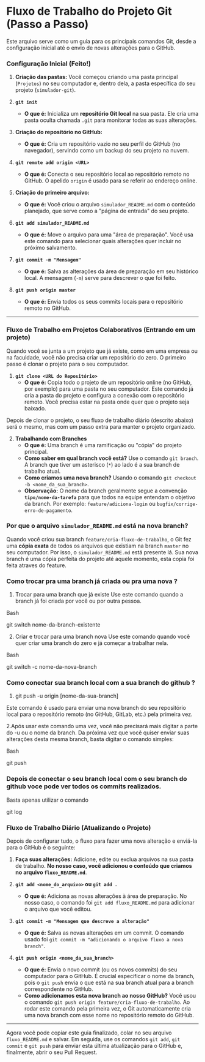 # Fluxo de Trabalho do Projeto Git (Passo a Passo)

Este arquivo serve como um guia para os principais comandos Git, desde a configuração inicial até o envio de novas alterações para o GitHub.

### Configuração Inicial (Feito!)

1.  **Criação das pastas:** Você começou criando uma pasta principal (`Projetos`) no seu computador e, dentro dela, a pasta específica do seu projeto (`simulador-git`).

2.  **`git init`**
    * **O que é:** Inicializa um **repositório Git local** na sua pasta. Ele cria uma pasta oculta chamada `.git` para monitorar todas as suas alterações.

3.  **Criação do repositório no GitHub:**
    * **O que é:** Cria um repositório vazio no seu perfil do GitHub (no navegador), servindo como um backup do seu projeto na nuvem.

4.  **`git remote add origin <URL>`**
    * **O que é:** Conecta o seu repositório local ao repositório remoto no GitHub. O apelido `origin` é usado para se referir ao endereço online.

5.  **Criação do primeiro arquivo:**
    * **O que é:** Você criou o arquivo `simulador_README.md` com o conteúdo planejado, que serve como a "página de entrada" do seu projeto.

6.  **`git add simulador_README.md`**
    * **O que é:** Move o arquivo para uma "área de preparação". Você usa este comando para selecionar quais alterações quer incluir no próximo salvamento.

7.  **`git commit -m "Mensagem"`**
    * **O que é:** Salva as alterações da área de preparação em seu histórico local. A mensagem (`-m`) serve para descrever o que foi feito.

8.  **`git push origin master`**
    * **O que é:** Envia todos os seus commits locais para o repositório remoto no GitHub.

---

### Fluxo de Trabalho em Projetos Colaborativos (Entrando em um projeto)

Quando você se junta a um projeto que já existe, como em uma empresa ou na faculdade, você não precisa criar um repositório do zero. O primeiro passo é clonar o projeto para o seu computador.

1.  **`git clone <URL do Repositório>`**
    * **O que é:** Copia todo o projeto de um repositório online (no GitHub, por exemplo) para uma pasta no seu computador. Este comando já cria a pasta do projeto e configura a conexão com o repositório remoto. Você precisa estar na pasta onde quer que o projeto seja baixado.

Depois de clonar o projeto, o seu fluxo de trabalho diário (descrito abaixo) será o mesmo, mas com um passo extra para manter o projeto organizado.

2.  **Trabalhando com Branches**
    * **O que é:** Uma branch é uma ramificação ou "cópia" do projeto principal.
    * **Como saber em qual branch você está?** Use o comando `git branch`. A branch que tiver um asterisco (`*`) ao lado é a sua branch de trabalho atual.
    * **Como criamos uma nova branch?** Usando o comando `git checkout -b <nome_da_sua_branch>`.
    * **Observação:** O nome da branch geralmente segue a convenção **`tipo/nome-da-tarefa`** para que todos na equipe entendam o objetivo da branch. Por exemplo: `feature/adiciona-login` ou `bugfix/corrige-erro-de-pagamento`.

### Por que o arquivo `simulador_README.md` está na nova branch?

Quando você criou sua branch `feature/cria-fluxo-de-trabalho`, o Git fez uma **cópia exata** de todos os arquivos que existiam na branch `master` no seu computador. Por isso, o `simulador_README.md` está presente lá. Sua nova branch é uma cópia perfeita do projeto até aquele momento, esta copia foi feita atraves do feature.

### Como trocar pra  uma branch já criada ou pra uma nova ?

1. Trocar para uma branch que já existe
Use este comando quando a branch já foi criada por você ou por outra pessoa.

Bash

git switch nome-da-branch-existente

2. Criar e trocar para uma branch nova
Use este comando quando você quer criar uma branch do zero e já começar a trabalhar nela.

Bash

git switch -c nome-da-nova-branch

### Como conectar sua branch local com a sua branch do github ?

1. git push -u origin [nome-da-sua-branch]

Este comando é usado para enviar uma nova branch do seu repositório local para o repositório remoto (no GitHub, GitLab, etc.) pela primeira vez.

2.Após usar este comando uma vez, você não precisará mais digitar a parte do -u ou o nome da branch. Da próxima vez que você quiser enviar suas alterações desta mesma branch, basta digitar o comando simples:

Bash

git push


### Depois de conectar o seu branch local com o seu branch do github voce pode ver todos os commits realizados.

Basta apenas utilizar o comando 

git log

### Fluxo de Trabalho Diário (Atualizando o Projeto)

Depois de configurar tudo, o fluxo para fazer uma nova alteração e enviá-la para o GitHub é o seguinte:

1.  **Faça suas alterações:** Adicione, edite ou exclua arquivos na sua pasta de trabalho. **No nosso caso, você adicionou o conteúdo que criamos no arquivo `fluxo_README.md`**.

2.  **`git add <nome_do_arquivo>` ou `git add .`**
    * **O que é:** Adiciona as novas alterações à área de preparação. No nosso caso, o comando foi `git add fluxo_README.md` para adicionar o arquivo que você editou.

3.  **`git commit -m "Mensagem que descreve a alteração"`**
    * **O que é:** Salva as novas alterações em um commit. O comando usado foi `git commit -m "adicionando o arquivo fluxo a nova branch"`.

4.  **`git push origin <nome_da_sua_branch>`**
    * **O que é:** Envia o novo commit (ou os novos commits) do seu computador para o GitHub. É crucial especificar o nome da branch, pois o `git push` envia o que está na sua branch atual para a branch correspondente no GitHub.
    * **Como adicionamos esta nova branch ao nosso GitHub?** Você usou o comando `git push origin feature/cria-fluxo-de-trabalho`. Ao rodar este comando pela primeira vez, o Git automaticamente cria uma nova branch com esse nome no repositório remoto do GitHub.

---

Agora você pode copiar este guia finalizado, colar no seu arquivo `fluxo_README.md` e salvar. Em seguida, use os comandos `git add`, `git commit` e `git push` para enviar esta última atualização para o GitHub e, finalmente, abrir o seu Pull Request.